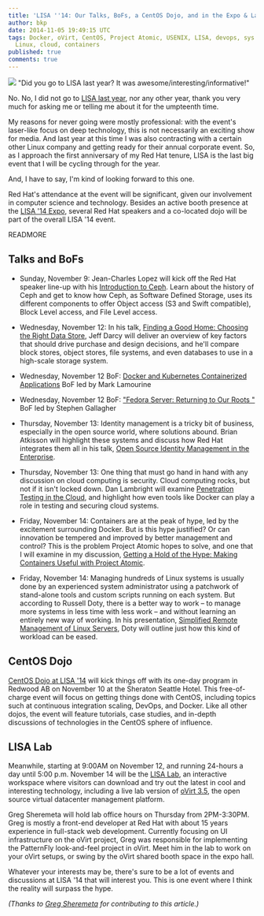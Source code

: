 ```yaml
---
title: 'LISA ''14: Our Talks, BoFs, a CentOS Dojo, and in the Expo & Lab '
author: bkp
date: 2014-11-05 19:49:15 UTC
tags: Docker, oVirt, CentOS, Project Atomic, USENIX, LISA, devops, sys admin, dojo,
  Linux, cloud, containers
published: true
comments: true
---
```


![](blog/lisa14_banner.png)
"Did you go to LISA last year? It was awesome/interesting/informative!"

No. No, I did not go to [LISA last year](https://www.usenix.org/conference/lisa13), nor any other year, thank you very much for asking me or telling me about it for the umpteenth time.

My reasons for never going were mostly professional: with the event's laser-like focus on deep technology, this is not necessarily an exciting show for media. And last year at this time I was also contracting with a certain other Linux company and getting ready for their annual corporate event. So, as I approach the first anniversary of my Red Hat tenure, LISA is the last big event that I will be cycling through for the year.

And, I have to say, I'm kind of looking forward to this one.

Red Hat's attendance at the event will be significant, given our involvement in computer science and technology. Besides an active booth presence at the [LISA '14 Expo](https://www.usenix.org/conference/lisa14/lisa-expo), several Red Hat speakers and a co-located dojo will be part of the overall LISA '14 event.

READMORE

## Talks and BoFs

* Sunday, November 9: Jean-Charles Lopez will kick off the Red Hat speaker line-up with his [Introduction to Ceph](https://www.usenix.org/conference/lisa14/training-program/full-training-program#S7). Learn about the history of Ceph and get to know how Ceph, as Software Defined Storage, uses its different components to offer Object access (S3 and Swift compatible), Block Level access, and File Level access. 

* Wednesday, November 12: In his talk, [Finding a Good Home: Choosing the Right Data Store](https://www.usenix.org/conference/lisa14/conference-program/presentation/darcy), Jeff Darcy will deliver an overview of key factors that should drive purchase and design decisions, and he'll compare block stores, object stores, file systems, and even databases to use in a high-scale storage system.

* Wednesday, November 12 BoF: [Docker and Kubernetes Containerized Applications](https://www.usenix.org/conference/lisa14/birds-feather-sessions#docker) BoF led by Mark Lamourine

* Wednesday, November 12 BoF: ["Fedora Server: Returning to Our Roots "](http://community.redhat.com/events/#lisa14--fedora-server-returning-to-our-roots) BoF led by Stephen Gallagher

* Thursday, November 13: Identity management is a tricky bit of business, especially in the open source world, where solutions abound. Brian Atkisson will highlight these systems and discuss how Red Hat integrates them all in his talk, [Open Source Identity Management in the Enterprise](https://www.usenix.org/conference/lisa14/conference-program/presentation/atkisson).

* Thursday, November 13: One thing that must go hand in hand with any discussion on cloud computing is security. Cloud computing rocks, but not if it isn't locked down. Dan Lambright will examine [Penetration Testing in the Cloud](https://www.usenix.org/conference/lisa14/conference-program/presentation/lambright), and highlight how even tools like Docker can play a role in testing and securing cloud systems.

* Friday, November 14: Containers are at the peak of hype, led by the excitement surrounding Docker. But is this hype justified? Or can innovation be tempered and improved by better management and control? This is the problem Project Atomic hopes to solve, and one that I will examine in my discussion, [Getting a Hold of the Hype: Making Containers Useful with Project Atomic](https://www.usenix.org/conference/lisa14/conference-program/presentation/proffitt).

* Friday, November 14: Managing hundreds of Linux systems is usually done by an experienced system administrator using a patchwork of stand-alone tools and custom scripts running on each system. But according to Russell Doty, there is a better way to work – to manage more systems in less time with less work – and without learning an entirely new way of working. In his presentation, [Simplified Remote Management of Linux Servers](https://www.usenix.org/conference/lisa14/conference-program/presentation/doty), Doty will outline just how this kind of workload can be eased.

## CentOS Dojo
 
[CentOS Dojo at LISA '14](http://wiki.centos.org/Events/Dojo/LISA14) will kick things off with its one-day program in Redwood AB on November 10 at the Sheraton Seattle Hotel. This free-of-charge event will focus on getting things done with CentOS, including topics such at continuous integration scaling, DevOps, and Docker. Like all other dojos, the event will feature tutorials, case studies, and in-depth discussions of technologies in the CentOS sphere of influence.

## LISA Lab

Meanwhile, starting at 9:00AM on November 12, and running 24-hours a day until 5:00 p.m. November 14 will be the [LISA Lab](https://www.usenix.org/conference/lisa14/lisa-lab), an interactive workspace where visitors can download and try out the latest in cool and interesting technology, including a live lab version of [oVirt 3.5](http://www.ovirt.org/OVirt_3.5_Release_Notes), the open source virtual datacenter management platform. 

Greg Sheremeta will hold lab office hours on Thursday from 2PM-3:30PM. Greg is mostly a front-end developer at Red Hat with about 15 years experience in full-stack web development. Currently focusing on UI infrastructure on the oVirt project, Greg was responsible for implementing the PatternFly look-and-feel project in oVirt. Meet him in the lab to work on your oVirt setups, or swing by the oVirt shared booth space in the expo hall.

Whatever your interests may be, there's sure to be a lot of events and discussions at LISA '14 that will interest you. This is one event where I think the reality will surpass the hype.

*(Thanks to [Greg Sheremeta](https://twitter.com/gregsheremeta) for contributing to this article.)*